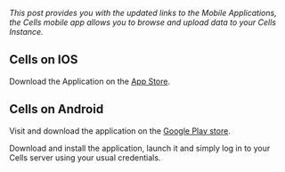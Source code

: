 _This post provides you with the updated links to the Mobile Applications, the Cells mobile app allows you to browse and upload data to your Cells Instance._

## Cells on IOS

Download the Application on the [App Store](https://apps.apple.com/fr/app/pydio/id1109419882?l=en).

## Cells on Android

Visit and download the application on the [Google Play store](https://play.google.com/store/apps/details?id=com.pydio.android.Client&hl=en).

Download and install the application, launch it and simply log in to your Cells server using your usual credentials.

